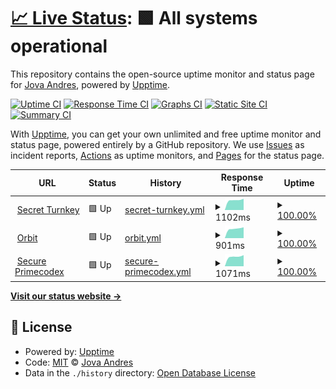 # [📈 Live Status](https://jovaandres.github.io/upptime): <!--live status--> **🟩 All systems operational**

This repository contains the open-source uptime monitor and status page for [Jova Andres](https://jovaandres.github.io/upptime), powered by [Upptime](https://github.com/upptime/upptime).

[![Uptime CI](https://github.com/jovaandres/upptime/workflows/Uptime%20CI/badge.svg)](https://github.com/jovaandres/upptime/actions?query=workflow%3A%22Uptime+CI%22)
[![Response Time CI](https://github.com/jovaandres/upptime/workflows/Response%20Time%20CI/badge.svg)](https://github.com/jovaandres/upptime/actions?query=workflow%3A%22Response+Time+CI%22)
[![Graphs CI](https://github.com/jovaandres/upptime/workflows/Graphs%20CI/badge.svg)](https://github.com/jovaandres/upptime/actions?query=workflow%3A%22Graphs+CI%22)
[![Static Site CI](https://github.com/jovaandres/upptime/workflows/Static%20Site%20CI/badge.svg)](https://github.com/jovaandres/upptime/actions?query=workflow%3A%22Static+Site+CI%22)
[![Summary CI](https://github.com/jovaandres/upptime/workflows/Summary%20CI/badge.svg)](https://github.com/jovaandres/upptime/actions?query=workflow%3A%22Summary+CI%22)

With [Upptime](https://upptime.js.org), you can get your own unlimited and free uptime monitor and status page, powered entirely by a GitHub repository. We use [Issues](https://github.com/jovaandres/upptime/issues) as incident reports, [Actions](https://github.com/jovaandres/upptime/actions) as uptime monitors, and [Pages](https://jovaandres.github.io/upptime) for the status page.

<!--start: status pages-->
<!-- This summary is generated by Upptime (https://github.com/upptime/upptime) -->
<!-- Do not edit this manually, your changes will be overwritten -->
<!-- prettier-ignore -->
| URL | Status | History | Response Time | Uptime |
| --- | ------ | ------- | ------------- | ------ |
| <img alt="" src="https://icons.duckduckgo.com/ip3/secret.turnkey.id.ico" height="13"> [Secret Turnkey](https://secret.turnkey.id) | 🟩 Up | [secret-turnkey.yml](https://github.com/jovaandres/upptime/commits/HEAD/history/secret-turnkey.yml) | <details><summary><img alt="Response time graph" src="./graphs/secret-turnkey/response-time-week.png" height="20"> 1102ms</summary><br><a href="https://jovaandres.github.io/upptime/history/secret-turnkey"><img alt="Response time 1102" src="https://img.shields.io/endpoint?url=https%3A%2F%2Fraw.githubusercontent.com%2Fjovaandres%2Fupptime%2FHEAD%2Fapi%2Fsecret-turnkey%2Fresponse-time.json"></a><br><a href="https://jovaandres.github.io/upptime/history/secret-turnkey"><img alt="24-hour response time 1235" src="https://img.shields.io/endpoint?url=https%3A%2F%2Fraw.githubusercontent.com%2Fjovaandres%2Fupptime%2FHEAD%2Fapi%2Fsecret-turnkey%2Fresponse-time-day.json"></a><br><a href="https://jovaandres.github.io/upptime/history/secret-turnkey"><img alt="7-day response time 1102" src="https://img.shields.io/endpoint?url=https%3A%2F%2Fraw.githubusercontent.com%2Fjovaandres%2Fupptime%2FHEAD%2Fapi%2Fsecret-turnkey%2Fresponse-time-week.json"></a><br><a href="https://jovaandres.github.io/upptime/history/secret-turnkey"><img alt="30-day response time 1102" src="https://img.shields.io/endpoint?url=https%3A%2F%2Fraw.githubusercontent.com%2Fjovaandres%2Fupptime%2FHEAD%2Fapi%2Fsecret-turnkey%2Fresponse-time-month.json"></a><br><a href="https://jovaandres.github.io/upptime/history/secret-turnkey"><img alt="1-year response time 1102" src="https://img.shields.io/endpoint?url=https%3A%2F%2Fraw.githubusercontent.com%2Fjovaandres%2Fupptime%2FHEAD%2Fapi%2Fsecret-turnkey%2Fresponse-time-year.json"></a></details> | <details><summary><a href="https://jovaandres.github.io/upptime/history/secret-turnkey">100.00%</a></summary><a href="https://jovaandres.github.io/upptime/history/secret-turnkey"><img alt="All-time uptime 100.00%" src="https://img.shields.io/endpoint?url=https%3A%2F%2Fraw.githubusercontent.com%2Fjovaandres%2Fupptime%2FHEAD%2Fapi%2Fsecret-turnkey%2Fuptime.json"></a><br><a href="https://jovaandres.github.io/upptime/history/secret-turnkey"><img alt="24-hour uptime 100.00%" src="https://img.shields.io/endpoint?url=https%3A%2F%2Fraw.githubusercontent.com%2Fjovaandres%2Fupptime%2FHEAD%2Fapi%2Fsecret-turnkey%2Fuptime-day.json"></a><br><a href="https://jovaandres.github.io/upptime/history/secret-turnkey"><img alt="7-day uptime 100.00%" src="https://img.shields.io/endpoint?url=https%3A%2F%2Fraw.githubusercontent.com%2Fjovaandres%2Fupptime%2FHEAD%2Fapi%2Fsecret-turnkey%2Fuptime-week.json"></a><br><a href="https://jovaandres.github.io/upptime/history/secret-turnkey"><img alt="30-day uptime 100.00%" src="https://img.shields.io/endpoint?url=https%3A%2F%2Fraw.githubusercontent.com%2Fjovaandres%2Fupptime%2FHEAD%2Fapi%2Fsecret-turnkey%2Fuptime-month.json"></a><br><a href="https://jovaandres.github.io/upptime/history/secret-turnkey"><img alt="1-year uptime 100.00%" src="https://img.shields.io/endpoint?url=https%3A%2F%2Fraw.githubusercontent.com%2Fjovaandres%2Fupptime%2FHEAD%2Fapi%2Fsecret-turnkey%2Fuptime-year.json"></a></details>
| <img alt="" src="https://icons.duckduckgo.com/ip3/orbit.turnkey.id.ico" height="13"> [Orbit](https://orbit.turnkey.id) | 🟩 Up | [orbit.yml](https://github.com/jovaandres/upptime/commits/HEAD/history/orbit.yml) | <details><summary><img alt="Response time graph" src="./graphs/orbit/response-time-week.png" height="20"> 901ms</summary><br><a href="https://jovaandres.github.io/upptime/history/orbit"><img alt="Response time 901" src="https://img.shields.io/endpoint?url=https%3A%2F%2Fraw.githubusercontent.com%2Fjovaandres%2Fupptime%2FHEAD%2Fapi%2Forbit%2Fresponse-time.json"></a><br><a href="https://jovaandres.github.io/upptime/history/orbit"><img alt="24-hour response time 1018" src="https://img.shields.io/endpoint?url=https%3A%2F%2Fraw.githubusercontent.com%2Fjovaandres%2Fupptime%2FHEAD%2Fapi%2Forbit%2Fresponse-time-day.json"></a><br><a href="https://jovaandres.github.io/upptime/history/orbit"><img alt="7-day response time 901" src="https://img.shields.io/endpoint?url=https%3A%2F%2Fraw.githubusercontent.com%2Fjovaandres%2Fupptime%2FHEAD%2Fapi%2Forbit%2Fresponse-time-week.json"></a><br><a href="https://jovaandres.github.io/upptime/history/orbit"><img alt="30-day response time 901" src="https://img.shields.io/endpoint?url=https%3A%2F%2Fraw.githubusercontent.com%2Fjovaandres%2Fupptime%2FHEAD%2Fapi%2Forbit%2Fresponse-time-month.json"></a><br><a href="https://jovaandres.github.io/upptime/history/orbit"><img alt="1-year response time 901" src="https://img.shields.io/endpoint?url=https%3A%2F%2Fraw.githubusercontent.com%2Fjovaandres%2Fupptime%2FHEAD%2Fapi%2Forbit%2Fresponse-time-year.json"></a></details> | <details><summary><a href="https://jovaandres.github.io/upptime/history/orbit">100.00%</a></summary><a href="https://jovaandres.github.io/upptime/history/orbit"><img alt="All-time uptime 100.00%" src="https://img.shields.io/endpoint?url=https%3A%2F%2Fraw.githubusercontent.com%2Fjovaandres%2Fupptime%2FHEAD%2Fapi%2Forbit%2Fuptime.json"></a><br><a href="https://jovaandres.github.io/upptime/history/orbit"><img alt="24-hour uptime 100.00%" src="https://img.shields.io/endpoint?url=https%3A%2F%2Fraw.githubusercontent.com%2Fjovaandres%2Fupptime%2FHEAD%2Fapi%2Forbit%2Fuptime-day.json"></a><br><a href="https://jovaandres.github.io/upptime/history/orbit"><img alt="7-day uptime 100.00%" src="https://img.shields.io/endpoint?url=https%3A%2F%2Fraw.githubusercontent.com%2Fjovaandres%2Fupptime%2FHEAD%2Fapi%2Forbit%2Fuptime-week.json"></a><br><a href="https://jovaandres.github.io/upptime/history/orbit"><img alt="30-day uptime 100.00%" src="https://img.shields.io/endpoint?url=https%3A%2F%2Fraw.githubusercontent.com%2Fjovaandres%2Fupptime%2FHEAD%2Fapi%2Forbit%2Fuptime-month.json"></a><br><a href="https://jovaandres.github.io/upptime/history/orbit"><img alt="1-year uptime 100.00%" src="https://img.shields.io/endpoint?url=https%3A%2F%2Fraw.githubusercontent.com%2Fjovaandres%2Fupptime%2FHEAD%2Fapi%2Forbit%2Fuptime-year.json"></a></details>
| <img alt="" src="https://icons.duckduckgo.com/ip3/secure.primecodex.com.ico" height="13"> [Secure Primecodex](https://secure.primecodex.com) | 🟩 Up | [secure-primecodex.yml](https://github.com/jovaandres/upptime/commits/HEAD/history/secure-primecodex.yml) | <details><summary><img alt="Response time graph" src="./graphs/secure-primecodex/response-time-week.png" height="20"> 1071ms</summary><br><a href="https://jovaandres.github.io/upptime/history/secure-primecodex"><img alt="Response time 1071" src="https://img.shields.io/endpoint?url=https%3A%2F%2Fraw.githubusercontent.com%2Fjovaandres%2Fupptime%2FHEAD%2Fapi%2Fsecure-primecodex%2Fresponse-time.json"></a><br><a href="https://jovaandres.github.io/upptime/history/secure-primecodex"><img alt="24-hour response time 1222" src="https://img.shields.io/endpoint?url=https%3A%2F%2Fraw.githubusercontent.com%2Fjovaandres%2Fupptime%2FHEAD%2Fapi%2Fsecure-primecodex%2Fresponse-time-day.json"></a><br><a href="https://jovaandres.github.io/upptime/history/secure-primecodex"><img alt="7-day response time 1071" src="https://img.shields.io/endpoint?url=https%3A%2F%2Fraw.githubusercontent.com%2Fjovaandres%2Fupptime%2FHEAD%2Fapi%2Fsecure-primecodex%2Fresponse-time-week.json"></a><br><a href="https://jovaandres.github.io/upptime/history/secure-primecodex"><img alt="30-day response time 1071" src="https://img.shields.io/endpoint?url=https%3A%2F%2Fraw.githubusercontent.com%2Fjovaandres%2Fupptime%2FHEAD%2Fapi%2Fsecure-primecodex%2Fresponse-time-month.json"></a><br><a href="https://jovaandres.github.io/upptime/history/secure-primecodex"><img alt="1-year response time 1071" src="https://img.shields.io/endpoint?url=https%3A%2F%2Fraw.githubusercontent.com%2Fjovaandres%2Fupptime%2FHEAD%2Fapi%2Fsecure-primecodex%2Fresponse-time-year.json"></a></details> | <details><summary><a href="https://jovaandres.github.io/upptime/history/secure-primecodex">100.00%</a></summary><a href="https://jovaandres.github.io/upptime/history/secure-primecodex"><img alt="All-time uptime 100.00%" src="https://img.shields.io/endpoint?url=https%3A%2F%2Fraw.githubusercontent.com%2Fjovaandres%2Fupptime%2FHEAD%2Fapi%2Fsecure-primecodex%2Fuptime.json"></a><br><a href="https://jovaandres.github.io/upptime/history/secure-primecodex"><img alt="24-hour uptime 100.00%" src="https://img.shields.io/endpoint?url=https%3A%2F%2Fraw.githubusercontent.com%2Fjovaandres%2Fupptime%2FHEAD%2Fapi%2Fsecure-primecodex%2Fuptime-day.json"></a><br><a href="https://jovaandres.github.io/upptime/history/secure-primecodex"><img alt="7-day uptime 100.00%" src="https://img.shields.io/endpoint?url=https%3A%2F%2Fraw.githubusercontent.com%2Fjovaandres%2Fupptime%2FHEAD%2Fapi%2Fsecure-primecodex%2Fuptime-week.json"></a><br><a href="https://jovaandres.github.io/upptime/history/secure-primecodex"><img alt="30-day uptime 100.00%" src="https://img.shields.io/endpoint?url=https%3A%2F%2Fraw.githubusercontent.com%2Fjovaandres%2Fupptime%2FHEAD%2Fapi%2Fsecure-primecodex%2Fuptime-month.json"></a><br><a href="https://jovaandres.github.io/upptime/history/secure-primecodex"><img alt="1-year uptime 100.00%" src="https://img.shields.io/endpoint?url=https%3A%2F%2Fraw.githubusercontent.com%2Fjovaandres%2Fupptime%2FHEAD%2Fapi%2Fsecure-primecodex%2Fuptime-year.json"></a></details>

<!--end: status pages-->

[**Visit our status website →**](https://jovaandres.github.io/upptime)

## 📄 License

- Powered by: [Upptime](https://github.com/upptime/upptime)
- Code: [MIT](./LICENSE) © [Jova Andres](https://jovaandres.github.io/upptime)
- Data in the `./history` directory: [Open Database License](https://opendatacommons.org/licenses/odbl/1-0/)
